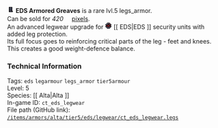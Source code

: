 ![ ](https://raw.githubusercontent.com/Ceterai/Enternia/main/items/armors/alta/tier5/eds/legwear/icon.png) **EDS Armored Greaves** is a rare lvl.5 legs_armor.  
Can be sold for *420* <img src="https://starbounder.org/mediawiki/images/2/21/Pixel.png" width="12" height="16"/> [pixels](https://starbounder.org/Pixel).  
An advanced legwear upgrade for ![ ](https://raw.githubusercontent.com/Ceterai/Enternia/main/items/active/unsorted/alta/loot/ct_eds_loot.png) [[ EDS|EDS ]] security units with added leg protection.  
Its full focus goes to reinforcing critical parts of the leg - feet and knees. This creates a good weight-defence balance.

### Technical Information

Tags: `eds` `legarmour` `legs_armor` `tier5armour`  
Level: 5  
Species: [[ Alta|Alta ]]  
In-game ID: `ct_eds_legwear`  
File path (GitHub link): [`/items/armors/alta/tier5/eds/legwear/ct_eds_legwear.legs`](https://github.com/Ceterai/Enternia/blob/main/items/armors/alta/tier5/eds/legwear/ct_eds_legwear.legs)
